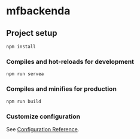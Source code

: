 # mfbackenda

## Project setup
```
npm install
```

### Compiles and hot-reloads for development
```
npm run servea
```

### Compiles and minifies for production
```
npm run build
```

### Customize configuration
See [Configuration Reference](https://cli.vuejs.org/config/).
